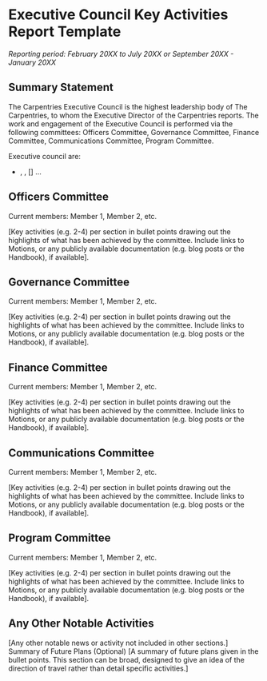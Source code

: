 # Executive Council Key Activities Report Template
*Reporting period: February 20XX to July 20XX or September 20XX - January 20XX*

## Summary Statement
The Carpentries Executive Council is the highest leadership body of The Carpentries, to whom the Executive Director of the Carpentries reports. The work and engagement of the Executive Council is performed via the following committees: Officers Committee, Governance Committee, Finance Committee, Communications Committee, Program Committee. 

Executive council are: 
- <Firstname> <Lastname>, <Affiliation>, [<Role in the Executive Council>]
...

## Officers Committee
Current members:  Member 1, Member 2, etc.

[Key activities (e.g. 2-4) per section in bullet points drawing out the highlights of what has been achieved by the committee. Include links to Motions, or any publicly available documentation (e.g. blog posts or the Handbook), if available]. 

## Governance Committee
Current members:  Member 1, Member 2, etc.

[Key activities (e.g. 2-4) per section in bullet points drawing out the highlights of what has been achieved by the committee. Include links to Motions, or any publicly available documentation (e.g. blog posts or the Handbook), if available]. 

## Finance Committee
Current members:  Member 1, Member 2, etc.

[Key activities (e.g. 2-4) per section in bullet points drawing out the highlights of what has been achieved by the committee. Include links to Motions, or any publicly available documentation (e.g. blog posts or the Handbook), if available]. 

## Communications Committee 
Current members:  Member 1, Member 2, etc.

[Key activities (e.g. 2-4) per section in bullet points drawing out the highlights of what has been achieved by the committee. Include links to Motions, or any publicly available documentation (e.g. blog posts or the Handbook), if available]. 

## Program Committee
Current members:  Member 1, Member 2, etc.

[Key activities (e.g. 2-4) per section in bullet points drawing out the highlights of what has been achieved by the committee. Include links to Motions, or any publicly available documentation (e.g. blog posts or the Handbook), if available]. 

## Any Other Notable Activities
[Any other notable news or activity not included in other sections.]
Summary of Future Plans (Optional)
[A summary of future plans given in the bullet points. This section can be broad, designed to give an idea of the direction of travel rather than detail specific activities.]
